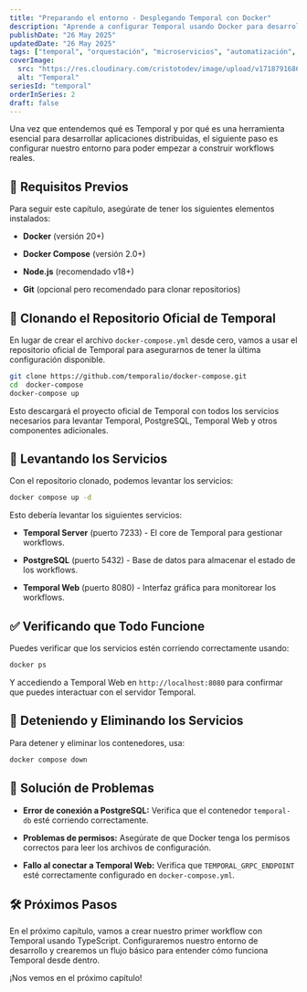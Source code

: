 ```yaml
---
title: "Preparando el entorno - Desplegando Temporal con Docker"
description: "Aprende a configurar Temporal usando Docker para desarrollar flujos de trabajo distribuidos, desde la instalación hasta la gestión de servicios. Documentaremos paso a paso cómo desplegar Temporal y sus dependencias en un entorno moderno."
publishDate: "26 May 2025"
updatedDate: "26 May 2025"
tags: ["temporal", "orquestación", "microservicios", "automatización", "procesos", "docker"]
coverImage:
  src: "https://res.cloudinary.com/cristotodev/image/upload/v1718791686/cristotodev/blog/temporal_vyztn8.png"
  alt: "Temporal"
seriesId: "temporal"
orderInSeries: 2
draft: false
---
```



Una vez que entendemos qué es Temporal y por qué es una herramienta esencial para desarrollar aplicaciones distribuidas, el siguiente paso es configurar nuestro entorno para poder empezar a construir workflows reales.

## 🚀 Requisitos Previos

Para seguir este capítulo, asegúrate de tener los siguientes elementos instalados:

-   **Docker** (versión 20+)
    
-   **Docker Compose** (versión 2.0+)
    
-   **Node.js** (recomendado v18+)
    
-   **Git** (opcional pero recomendado para clonar repositorios)
    

## 📂 Clonando el Repositorio Oficial de Temporal

En lugar de crear el archivo `docker-compose.yml` desde cero, vamos a usar el repositorio oficial de Temporal para asegurarnos de tener la última configuración disponible.

```bash
git clone https://github.com/temporalio/docker-compose.git
cd  docker-compose
docker-compose up
```

Esto descargará el proyecto oficial de Temporal con todos los servicios necesarios para levantar Temporal, PostgreSQL, Temporal Web y otros componentes adicionales.

## 🚀 Levantando los Servicios

Con el repositorio clonado, podemos levantar los servicios:

```bash
docker compose up -d
```

Esto debería levantar los siguientes servicios:

-   **Temporal Server** (puerto 7233) - El core de Temporal para gestionar workflows.
    
-   **PostgreSQL** (puerto 5432) - Base de datos para almacenar el estado de los workflows.
    
-   **Temporal Web** (puerto 8080) - Interfaz gráfica para monitorear los workflows.
    

## ✅ Verificando que Todo Funcione

Puedes verificar que los servicios estén corriendo correctamente usando:

```bash
docker ps
```

Y accediendo a Temporal Web en `http://localhost:8080` para confirmar que puedes interactuar con el servidor Temporal.

## 🔄 Deteniendo y Eliminando los Servicios

Para detener y eliminar los contenedores, usa:

```bash
docker compose down
```

## 🔧 Solución de Problemas

-   **Error de conexión a PostgreSQL:** Verifica que el contenedor `temporal-db` esté corriendo correctamente.
    
-   **Problemas de permisos:** Asegúrate de que Docker tenga los permisos correctos para leer los archivos de configuración.
    
-   **Fallo al conectar a Temporal Web:** Verifica que `TEMPORAL_GRPC_ENDPOINT` esté correctamente configurado en `docker-compose.yml`.
    

## 🛠️ Próximos Pasos

En el próximo capítulo, vamos a crear nuestro primer workflow con Temporal usando TypeScript. Configuraremos nuestro entorno de desarrollo y crearemos un flujo básico para entender cómo funciona Temporal desde dentro.

¡Nos vemos en el próximo capítulo!
